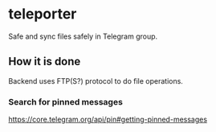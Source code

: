 # teleporter
Safe and sync files safely in Telegram group.

## How it is done
Backend uses FTP(S?) protocol to do file operations.

### Search for pinned messages
https://core.telegram.org/api/pin#getting-pinned-messages
